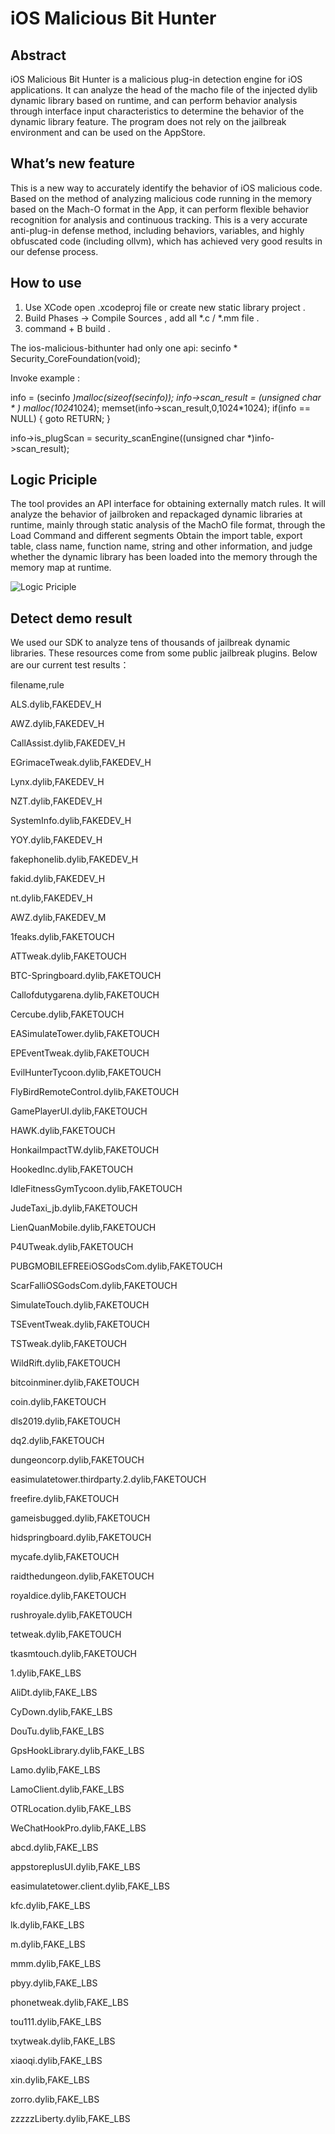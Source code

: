 # iOS Malicious Bit Hunter

## Abstract
  iOS Malicious Bit Hunter is a malicious plug-in detection engine for iOS applications. It can analyze the head of the macho file of the injected dylib dynamic library based on runtime, and can perform behavior analysis through interface input characteristics to determine the behavior of the dynamic library feature. The program does not rely on the jailbreak environment and can be used on the AppStore.

## What’s new feature 
  This is a new way to accurately identify the behavior of iOS malicious code. Based on the method of analyzing malicious code running in the memory based on the Mach-O format in the App, it can perform flexible behavior recognition for analysis and continuous tracking. This is a very accurate anti-plug-in defense method, including behaviors, variables, and highly obfuscated code (including ollvm), which has achieved very good results in our defense process.
  
## How to use
1. Use XCode open .xcodeproj file or create new static library project . 
2. Build Phases -> Compile Sources , add all *.c / *.mm file .
3. command + B build .

The ios-malicious-bithunter had only one api:
secinfo * Security_CoreFoundation(void);

Invoke example : 

info = (secinfo *)malloc(sizeof(secinfo));
info->scan_result = (unsigned char * ) malloc(1024*1024);
memset(info->scan_result,0,1024*1024);
if(info == NULL)
{
    goto RETURN;
}
        
info->is_plugScan = security_scanEngine((unsigned char *)info->scan_result);

## Logic Priciple 
  The tool provides an API interface for obtaining externally match rules. It will analyze the behavior of jailbroken and repackaged dynamic libraries at runtime, mainly through static analysis of the MachO file format, through the Load Command and different segments Obtain the import table, export table, class name, function name, string and other information, and judge whether the dynamic library has been loaded into the memory through the memory map at runtime.
  
![Logic Priciple](https://github.com/SecurityLife/iOS_Malicious_Bit_Hunter/blob/main/logic%20priciple.jpg)

## Detect demo result
  We used our SDK to analyze tens of thousands of jailbreak dynamic libraries. These resources come from some public jailbreak plugins. Below are our current test results：

filename,rule

ALS.dylib,FAKEDEV_H

AWZ.dylib,FAKEDEV_H

CallAssist.dylib,FAKEDEV_H

EGrimaceTweak.dylib,FAKEDEV_H

Lynx.dylib,FAKEDEV_H

NZT.dylib,FAKEDEV_H

SystemInfo.dylib,FAKEDEV_H

YOY.dylib,FAKEDEV_H

fakephonelib.dylib,FAKEDEV_H

fakid.dylib,FAKEDEV_H

nt.dylib,FAKEDEV_H

AWZ.dylib,FAKEDEV_M

1feaks.dylib,FAKETOUCH

ATTweak.dylib,FAKETOUCH

BTC-Springboard.dylib,FAKETOUCH

Callofdutygarena.dylib,FAKETOUCH

Cercube.dylib,FAKETOUCH

EASimulateTower.dylib,FAKETOUCH

EPEventTweak.dylib,FAKETOUCH

EvilHunterTycoon.dylib,FAKETOUCH

FlyBirdRemoteControl.dylib,FAKETOUCH

GamePlayerUI.dylib,FAKETOUCH

HAWK.dylib,FAKETOUCH

HonkaiImpactTW.dylib,FAKETOUCH

HookedInc.dylib,FAKETOUCH

IdleFitnessGymTycoon.dylib,FAKETOUCH

JudeTaxi_jb.dylib,FAKETOUCH

LienQuanMobile.dylib,FAKETOUCH

P4UTweak.dylib,FAKETOUCH

PUBGMOBILEFREEiOSGodsCom.dylib,FAKETOUCH

ScarFalliOSGodsCom.dylib,FAKETOUCH

SimulateTouch.dylib,FAKETOUCH

TSEventTweak.dylib,FAKETOUCH

TSTweak.dylib,FAKETOUCH

WildRift.dylib,FAKETOUCH

bitcoinminer.dylib,FAKETOUCH

coin.dylib,FAKETOUCH

dls2019.dylib,FAKETOUCH

dq2.dylib,FAKETOUCH

dungeoncorp.dylib,FAKETOUCH

easimulatetower.thirdparty.2.dylib,FAKETOUCH

freefire.dylib,FAKETOUCH

gameisbugged.dylib,FAKETOUCH

hidspringboard.dylib,FAKETOUCH

mycafe.dylib,FAKETOUCH

raidthedungeon.dylib,FAKETOUCH

royaldice.dylib,FAKETOUCH

rushroyale.dylib,FAKETOUCH

tetweak.dylib,FAKETOUCH

tkasmtouch.dylib,FAKETOUCH

1.dylib,FAKE_LBS

AliDt.dylib,FAKE_LBS

CyDown.dylib,FAKE_LBS

DouTu.dylib,FAKE_LBS

GpsHookLibrary.dylib,FAKE_LBS

Lamo.dylib,FAKE_LBS

LamoClient.dylib,FAKE_LBS

OTRLocation.dylib,FAKE_LBS

WeChatHookPro.dylib,FAKE_LBS

abcd.dylib,FAKE_LBS

appstoreplusUI.dylib,FAKE_LBS

easimulatetower.client.dylib,FAKE_LBS

kfc.dylib,FAKE_LBS

lk.dylib,FAKE_LBS

m.dylib,FAKE_LBS

mmm.dylib,FAKE_LBS

pbyy.dylib,FAKE_LBS

phonetweak.dylib,FAKE_LBS

tou111.dylib,FAKE_LBS

txytweak.dylib,FAKE_LBS

xiaoqi.dylib,FAKE_LBS

xin.dylib,FAKE_LBS

zorro.dylib,FAKE_LBS

zzzzzLiberty.dylib,FAKE_LBS
